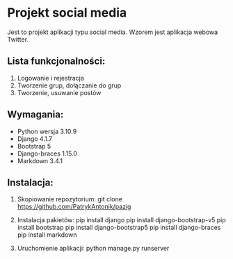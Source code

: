 # Projekt social media

Jest to projekt aplikacji typu social media. Wzorem jest aplikacja webowa Twitter.

## Lista funkcjonalności:
1. Logowanie i rejestracja
2. Tworzenie grup, dołączanie do grup
3. Tworzenie, usuwanie postów

## Wymagania:
- Python wersja 3.10.9
- Django 4.1.7
- Bootstrap 5
- Django-braces 1.15.0
- Markdown 3.4.1
## Instalacja:
1. Skopiowanie repozytorium:
git clone https://github.com/PatrykAntonik/pazig

2. Instalacja pakietów:
pip install django
pip install django-bootstrap-v5
pip install bootstrap
pip install django-bootstrap5
pip install django-braces
pip install markdown

3. Uruchomienie aplikacji:
python manage.py runserver
